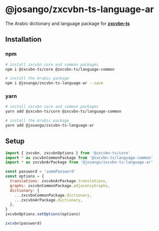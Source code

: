 # @josango/zxcvbn-ts-language-ar

The Arabic dictionary and language package for [**zxcvbn-ts**](https://github.com/zxcvbn-ts/zxcvbn)

## Installation

### npm

```sh
# install zxcvbn core and common packages
npm i @zxcvbn-ts/core @zxcvbn-ts/language-common

# install the Arabic package
npm i @josango/zxcvbn-ts-language-ar --save

```

### yarn

```sh
# install zxcvbn core and common packages
yarn add @zxcvbn-ts/core @zxcvbn-ts/language-common

# install the Arabic package
yarn add @josango/zxcvbn-ts-language-ar
```

## Setup

```js
import { zxcvbn, zxcvbnOptions } from '@zxcvbn-ts/core'
import * as zxcvbnCommonPackage from '@zxcvbn-ts/language-common'
import * as zxcvbnArPackage from '@josango/zxcvbn-ts-language-ar'

const password = 'somePassword'
const options = {
  translations: zxcvbnArPackage.translations,
  graphs: zxcvbnCommonPackage.adjacencyGraphs,
  dictionary: {
    ...zxcvbnCommonPackage.dictionary,
    ...zxcvbnArPackage.dictionary,
  },
}
zxcvbnOptions.setOptions(options)

zxcvbn(password)
```
